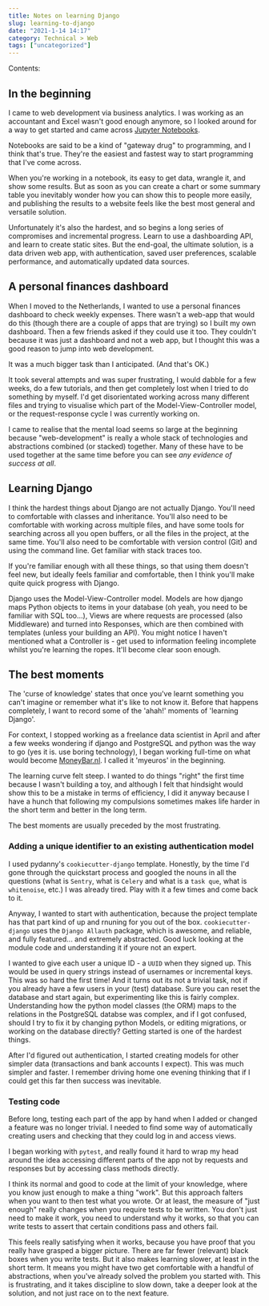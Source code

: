 ```yaml
---
title: Notes on learning Django
slug: learning-to-django
date: "2021-1-14 14:17"
category: Technical > Web
tags: ["uncategorized"]
---
```


Contents:
<TOCInline toc={props.toc} exclude="Overview" toHeading={2} />

## In the beginning

I came to web development via business analytics. I was working as an
accountant and Excel wasn't good enough anymore, so I looked around for a way
to get started and came across [Jupyter
Notebooks]({filename}jupyter-ipython-notebooks-pandas.md).

Notebooks are said to be a kind of "gateway drug" to programming, and I think
that's true. They're the easiest and fastest way to start programming that I've
come across.

When you're working in a notebook, its easy to get data, wrangle it, and show
some results. But as soon as you can create a chart or some summary table you
inevitably wonder how you can show this to people more easily, and publishing
the results to a website feels like the best most general and versatile
solution.

Unfortunately it's also the hardest, and so begins a long series of compromises
and incremental progress. Learn to use a dashboarding API, and learn to create
static sites. But the end-goal, the ultimate solution, is a data driven web
app, with authentication, saved user preferences, scalable performance, and
automatically updated data sources.

## A personal finances dashboard

When I moved to the Netherlands, I wanted to use a personal finances dashboard
to check weekly expenses. There wasn't a web-app that would do this (though
there are a couple of apps that are trying) so I built my own dashboard. Then a
few friends asked if they could use it too. They couldn't because it was just a
dashboard and not a web app, but I thought this was a good reason to jump into
web development.

It was a much bigger task than I anticipated. (And that's OK.)

It took several attempts and was super frustrating, I would dabble for a few
weeks, do a few tutorials, and then get completely lost when I tried to do
something by myself. I'd get disorientated working across many different files
and trying to visualise which part of the Model-View-Controller model, or the
request-response cycle I was currently working on.

I came to realise that the mental load seems so large at the beginning because
"web-development" is really a whole stack of technologies and abstractions
combined (or stacked) together. Many of these have to be used together at the
same time before you can see _any evidence of success at all_.

## Learning Django

I think the hardest things about Django are not actually Django. You'll need to
comfortable with classes and inheritance. You'll also need to be comfortable
with working across multiple files, and have some tools for searching across
all you open buffers, or all the files in the project, at the same time. You'll
also need to be comfortable with version control (Git) and using the command
line. Get familiar with stack traces too.

If you're familiar enough with all these things, so that using them doesn't
feel new, but ideally feels familiar and comfortable, then I think you'll make
quite quick progress with Django.

Django uses the Model-View-Controller model. Models are how django maps Python
objects to items in your database (oh yeah, you need to be familiar with SQL
too...), Views are where requests are processed (also Middleware) and turned
into Responses, which are then combined with templates (unless your building an
API). You might notice I haven't mentioned what a Controller is - get used to
information feeling incomplete whilst you're learning the ropes. It'll become
clear soon enough.

## The best moments

The 'curse of knowledge' states that once you've learnt something you can't
imagine or remember what it's like to not know it. Before that happens
completely, I want to record some of the 'ahah!' moments of 'learning Django'.

For context, I stopped working as a freelance data scientist in April and after
a few weeks wondering if django and PostgreSQL and python was the way to go
(yes it is. use boring technology), I began working full-time on what would
become [MoneyBar.nl](https://moneybar.nl). I called it 'myeuros' in the
beginning.

The learning curve felt steep. I wanted to do things "right" the first
time because I wasn't building a toy, and although I felt that hindsight would
show this to be a mistake in terms of efficiency, I did it anyway because I
have a hunch that following my compulsions sometimes makes life harder in the
short term and better in the long term.

The best moments are usually preceded by the most frustrating.

### Adding a unique identifier to an existing authentication model

I used pydanny's `cookiecutter-django` template. Honestly, by the time I'd gone
through the quickstart process and googled the nouns in all the questions (what
is `Sentry`, what is `Celery` and what is a `task que`, what is `whitenoise`,
etc.) I was already tired. Play with it a few times and come back to it.

Anyway, I wanted to start with authentication, because the project template has
that part kind of up and rnuning for you out of the box. `cookiecutter-django`
uses the `Django Allauth` package, which is awesome, and reliable, and fully
featured... and extremely abstracted. Good luck looking at the module code and
understanding it if youre not an expert.

I wanted to give each user a unique ID - a `UUID` when they signed up. This
would be used in query strings instead of usernames or incremental keys. This
was so hard the first time! And it turns out its not a trivial task, not if you
already have a few users in your (test) database. Sure you can reset the
database and start again, but experimenting like this is fairly complex.
Understanding how the python model classes (the ORM) maps to the relations in
the PostgreSQL databse was complex, and if I got confused, should I try to fix
it by changing python Models, or editing migrations, or working on the database
directly? Getting started is one of the hardest things.

After I'd figured out authentication, I started creating models for other
simpler data (transactions and bank accounts I expect). This was much simpler
and faster. I remember driving home one evening thinking that if I could get
this far then success was inevitable.

### Testing code

Before long, testing each part of the app by hand when I added or changed a
feature was no longer trivial. I needed to find some way of automatically
creating users and checking that they could log in and access views.

I began working with `pytest`, and really found it hard to wrap my head around
the idea accessing different parts of the app not by requests and responses but
by accessing class methods directly.

I think its normal and good to code at the limit of your knowledge, where you
know just enough to make a thing "work". But this approach falters when you
want to then test what you wrote. Or at least, the measure of "just enough"
really changes when you require tests to be written. You don't just need to
make it work, you need to understand why it works, so that you can write tests
to assert that certain conditions pass and others fail.

This feels really satisfying when it works, because you have proof that you
really have grasped a bigger picture. There are far fewer (relevant) black
boxes when you write tests. But it also makes learning slower, at least in the
short term. It means you might have two get comfortable with a handful of
abstractions, when you've already solved the problem you started with. This is
frustrating, and it takes discipline to slow down, take a deeper look at the
solution, and not just race on to the next feature.

